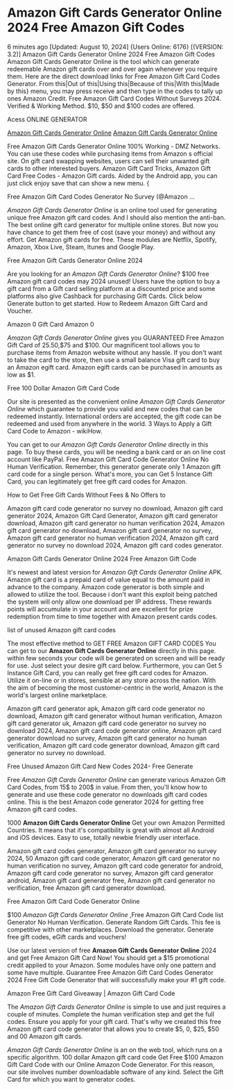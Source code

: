 # Amazon Gift Cards Generator Online 2024 Free Amazon Gift Codes

6 minutes ago [Updated: August 10, 2024] {Users Online: 6176} [(VERSION: 3.2)] Amazon Gift Cards Generator Online 2024 Free Amazon Gift Codes  Amazon Gift Cards Generator Online is the tool which can generate redeemable Amazon gift cards over and over again whenever you require them. Here are the direct download links for Free Amazon Gift Card Codes Generator. From this|Out of this|Using this|Because of this|With this|Made by this} menu, you may press receive and then type in the codes to tally up ones Amazon Credit. Free Amazon Gift Card Codes Without Surveys 2024. Verified & Working Method. $10, $50 and $100 codes are offered.

Acess ONLINE GENERATOR

[Amazon Gift Cards Generator Online](http://topdld.online/0ehwb6d)
[Amazon Gift Cards Generator Online](http://topdld.online/0ehwb6d)

Free Amazon Gift Cards Generator Online 100% Working - DMZ Networks. You can use these codes while purchasing items from Amazon s official site. On gift card swapping websites, users can sell their unwanted gift cards to other interested buyers. Amazon Gift Card Tricks, Amazon Gift Card Free Codes - Amazon Gift cards. Aided by the Android app, you can just click enjoy save that can show a new menu. { 

Free Amazon Gift Card Codes Generator No Survey (@Amazon ...

*Amazon Gift Cards Generator Online* is an online tool used for generating unique free Amazon gift card codes. And I should also mention the anti-ban. The best online gift card generator for multiple online stores. But now you have chance to get them free of cost (save your money) and without any effort. Get Amazon gift cards for free. These modules are Netflix, Spotify, Amazon, Xbox Live, Steam, Itunes and Google Play.

Free Amazon Gift Cards Generator Online 2024

Are you looking for an *Amazon Gift Cards Generator Online*? $100 free Amazon gift card codes may 2024 unused! Users have the option to buy a gift card from a Gift card selling platform at a discounted price and some platforms also give Cashback for purchasing Gift Cards. Click below Generate button to get started. How to Redeem Amazon Gift Card and Voucher.

Amazon 0 Gift Card Amazon 0

*Amazon Gift Cards Generator Online* gives you GUARANTEED Free Amazon Gift Card of $25.$50,$75 and $100. Our magnificent tool allows you to purchase items from Amazon website without any hassle. If you don't want to take the card to the store, then use a small balance Visa gift card to buy an Amazon egift card. Amazon egift cards can be purchased in amounts as low as $1. 

Free 100 Dollar Amazon Gift Card Code

Our site is presented as the convenient online *Amazon Gift Cards Generator Online* which guarantee to provide you valid and new codes that can be redeemed instantly. International orders are accepted, the gift code can be redeemed and used from anywhere in the world. 3 Ways to Apply a Gift Card Code to Amazon - wikiHow.

You can get to our *Amazon Gift Cards Generator Online* directly in this page. To buy these cards, you will be needing a bank card or an on line cost account like PayPal. Free Amazon Gift Card Code Generator Online No Human Verification. Remember, this generator generate only 1 Amazon gift card code for a single person. What's more, you can Get 5 Instance Gift Card, you can legitimately get free gift card codes for Amazon.

How to Get Free Gift Cards Without Fees & No Offers to

Amazon gift card code generator no survey no download, Amazon gift card generator 2024, Amazon Gift Card Generator, Amazon gift card generator download, Amazon gift card generator no human verification 2024, Amazon gift card generator no download, Amazon gift card generator no survey, Amazon gift card generator no human verification 2024, Amazon gift card generator no survey no download 2024, Amazon gift card codes generator.

Amazon Gift Cards Generator Online 2024 Free Amazon Gift Code

It's newest and latest version for *Amazon Gift Cards Generator Online* APK. Amazon gift card is a prepaid card of value equal to the amount paid in advance to the company. Amazon code generator is both simple and allowed to utilize the tool. Because i don't want this exploit being patched the system will only allow one download per IP address. These rewards points will accumulate in your account and are excellent for prize redemption from time to time together with Amazon present cards codes.

list of unused Amazon gift card codes

The most effective method to GET FREE Amazon GIFT CARD CODES You can get to our **Amazon Gift Cards Generator Online** directly in this page. within few seconds your code will be generated on screen and will be ready for use. Just select your desire gift card below. Furthermore, you can Get 5 Instance Gift Card, you can really get free gift card codes for Amazon. Utilize it on-line or in stores, sensible at any store across the nation. With the aim of becoming the most customer-centric in the world, Amazon is the world's largest online marketplace. 

Amazon gift card generator apk, Amazon gift card code generator no download, Amazon gift card generator without human verification, Amazon gift card generator uk, Amazon gift card code generator no survey no download 2024, Amazon gift card code generator online, Amazon gift card generator download no survey, Amazon gift card generator no human verification, Amazon gift card code generator download, Amazon gift card generator no survey no download.

Free Unused Amazon Gift Card New Codes 2024- Free Generate

Free *Amazon Gift Cards Generator Online* can generate various Amazon Gift Card Codes, from 15$ to 200$ in value. From then, you'll know how to generate and use these code generator no downloads gift card codes online. This is the best Amazon code generator 2024 for getting free Amazon gift card codes.

1000 **Amazon Gift Cards Generator Online** Get your own Amazon Permitted Countries. It means that it's compatibility is great with almost all Android and iOS devices. Easy to use, totally newbie friendly user interface.

Amazon gift card codes generator, Amazon gift card generator no survey 2024, 50 Amazon gift card code generator, Amazon gift card generator no human verification no survey, Amazon gift card code generator for android, Amazon gift card code generator no survey, Amazon gift card generator android, Amazon gift card generator free, Amazon gift card generator no verification, free Amazon gift card generator download.

Free Amazon Gift Card Code Generator Online

$100 *Amazon Gift Cards Generator Online* ,Free Amazon Gift Card Code list Generator No Human Verification. Generate Random Gift Cards. This fee is competitive with other marketplaces. Download the generator. Generate free gift codes, eGift cards and vouchers!

Use our latest version of free **Amazon Gift Cards Generator Online** 2024 and get Free Amazon Gift Card Now! You should get a $15 promotional credit applied to your Amazon. Some modules have only one pattern and some have multiple. Guarantee Free Amazon Gift Card Codes Generator 2024 Free Gift Code Generator that will successfully make your #1 gift code.

Amazon Free Gift Card Giveaway | Amazon Gift Card Code

The *Amazon Gift Cards Generator Online* is simple to use and just requires a couple of minutes. Complete the human verification step and get the full codes. Ensure you apply for your gift card. That's why we created this free Amazon gift card code generator that allows you to create $5, 0, $25, $50 and 00 Amazon gift cards.

*Amazon Gift Cards Generator Online* is an on the web tool, which runs on a specific algorithm. 100 dollar Amazon gift card code Get Free $100 Amazon Gift Card Code with our Online Amazon Code Generator. For this reason, our site involves number downloadable software of any kind. Select the Gift Card for which you want to generator codes.